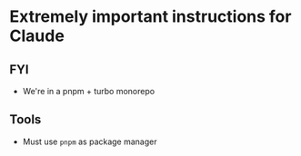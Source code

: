 # Extremely important instructions for Claude

## FYI

- We're in a pnpm + turbo monorepo

## Tools

- Must use `pnpm` as package manager
